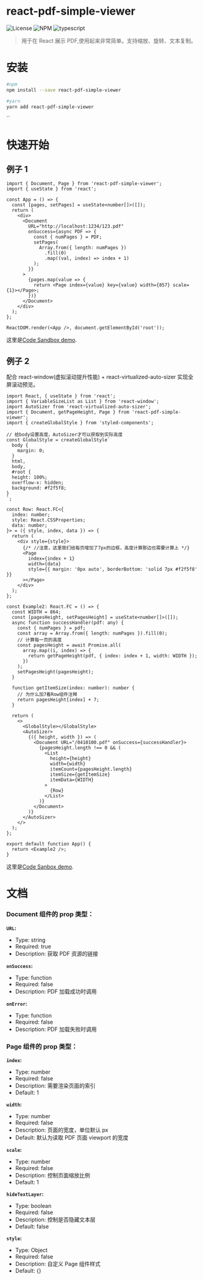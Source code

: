 # react-pdf-simple-viewer

![License](https://img.shields.io/github/license/cdx0/react-pdf-simple-viewer?style=flat-square) ![NPM](https://img.shields.io/npm/v/react-pdf-simple-viewer?style=flat-square)
![typescript](https://img.shields.io/badge/%E6%94%AF%E6%8C%81-typescript-blue?style=flat-square)

> 用于在 React 展示 PDF,使用起来非常简单。支持缩放、旋转、文本复制。

# 安装

```bash
#npm
npm install --save react-pdf-simple-viewer

#yarn
yarn add react-pdf-simple-viewer
```

``

# 快速开始

## 例子 1

```tsx
import { Document, Page } from 'react-pdf-simple-viewer';
import { useState } from 'react';

const App = () => {
  const [pages, setPages] = useState<number[]>([]);
  return (
    <div>
      <Document
        URL="http://localhost:1234/123.pdf"
        onSuccess={async PDF => {
          const { numPages } = PDF;
          setPages(
            Array.from({ length: numPages })
              .fill(0)
              .map((val, index) => index + 1)
          );
        }}
      >
        {pages.map(value => {
          return <Page index={value} key={value} width={857} scale={1}></Page>;
        })}
      </Document>
    </div>
  );
};

ReactDOM.render(<App />, document.getElementById('root'));
```

这里是[Code Sandbox demo](https://codesandbox.io/s/i4p9x?file=/src/App.tsx).

## 例子 2

配合 react-window(虚拟滚动提升性能) + react-virtualized-auto-sizer 实现全屏滚动预览。

```tsx
import React, { useState } from 'react';
import { VariableSizeList as List } from 'react-window';
import AutoSizer from 'react-virtualized-auto-sizer';
import { Document, getPageHeight, Page } from 'react-pdf-simple-viewer';
import { createGlobalStyle } from 'styled-components';

// 给body设置高度，AutoSizer才可以获取到实际高度
const GlobalStyle = createGlobalStyle`
  body {
    margin: 0;
  }
  html,
  body,
  #root {
  height: 100%;
  overflow-x: hidden;
  background: #f2f5f8;
}
`;

const Row: React.FC<{
  index: number;
  style: React.CSSProperties;
  data: number;
}> = ({ style, index, data }) => {
  return (
    <div style={style}>
      {/* //注意，这里我们给每页增加了7px的边框，高度计算那边也需要计算上 */}
      <Page
        index={index + 1}
        width={data}
        style={{ margin: '0px auto', borderBottom: 'solid 7px #f2f5f8' }}
      ></Page>
    </div>
  );
};

const Example2: React.FC = () => {
  const WIDTH = 864;
  const [pagesHeight, setPagesHeight] = useState<number[]>([]);
  async function successHandler(pdf: any) {
    const { numPages } = pdf;
    const array = Array.from({ length: numPages }).fill(0);
    // 计算每一页的高度
    const pagesHeight = await Promise.all(
      array.map((i, index) => {
        return getPageHeight(pdf, { index: index + 1, width: WIDTH });
      })
    );
    setPagesHeight(pagesHeight);
  }

  function getItemSize(index: number): number {
    // 为什么加7看Row组件注释
    return pagesHeight[index] + 7;
  }

  return (
    <>
      <GlobalStyle></GlobalStyle>
      <AutoSizer>
        {({ height, width }) => (
          <Document URL="/0410100.pdf" onSuccess={successHandler}>
            {pagesHeight.length !== 0 && (
              <List
                height={height}
                width={width}
                itemCount={pagesHeight.length}
                itemSize={getItemSize}
                itemData={WIDTH}
              >
                {Row}
              </List>
            )}
          </Document>
        )}
      </AutoSizer>
    </>
  );
};

export default function App() {
  return <Example2 />;
}
```

这里是[Code Sanbox demo](https://codesandbox.io/s/elegant-black-tmvej?file=/src/App.tsx).

# 文档

### Document 组件的 prop 类型：

**`URL`:**

- Type: string
- Required: true
- Description: 获取 PDF 资源的链接

**`onSuccess`:**

- Type: function
- Required: false
- Description: PDF 加载成功时调用

**`onError`:**

- Type: function
- Required: false
- Description: PDF 加载失败时调用

### Page 组件的 prop 类型：

**`index`:**

- Type: number
- Required: false
- Description: 需要渲染页面的索引
- Default: 1

**`width`:**

- Type: number
- Required: false
- Description: 页面的宽度，单位默认 px
- Default: 默认为读取 PDF 页面 viewport 的宽度

**`scale`:**

- Type: number
- Required: false
- Description: 控制页面缩放比例
- Default: 1

**`hideTextLayer`:**

- Type: boolean
- Required: false
- Description: 控制是否隐藏文本层
- Default: false

**`style`:**

- Type: Object
- Required: false
- Description: 自定义 Page 组件样式
- Default: {}
